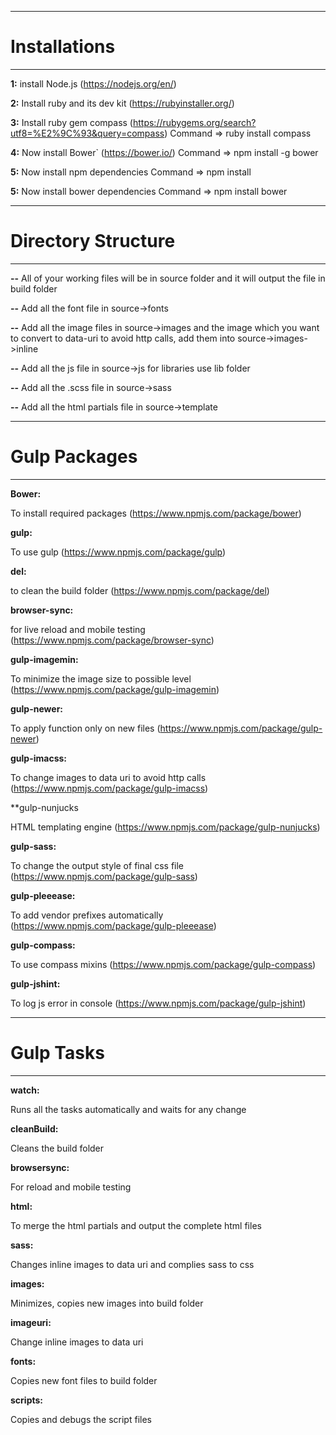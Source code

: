 ----------------------
# Installations
----------------------

**1:** install Node.js (https://nodejs.org/en/)

**2:** Install ruby and its dev kit (https://rubyinstaller.org/)

**3:** Install ruby gem compass (https://rubygems.org/search?utf8=%E2%9C%93&query=compass)
Command => ruby install compass

**4:** Now install Bower` (https://bower.io/)
Command => npm install -g bower

**5:** Now install npm dependencies
Command => npm install

**5:** Now install bower dependencies
Command => npm install bower


----------------------
# Directory Structure
----------------------

**--** All of your working files will be in source folder and it will output the file in build folder

**--** Add all the font file in source->fonts

**--** Add all the image files in source->images and the image which you want to convert to data-uri to avoid http calls, add them into source->images->inline

**--** Add all the js file in source->js for libraries use lib folder

**--** Add all the .scss file in source->sass

**--** Add all the html partials file in source->template




----------------------
# Gulp Packages
----------------------

**Bower:**

To install required packages (https://www.npmjs.com/package/bower)

**gulp:**

To use gulp (https://www.npmjs.com/package/gulp)

**del:**

to clean the build folder (https://www.npmjs.com/package/del)

**browser-sync:**

for live reload and mobile testing (https://www.npmjs.com/package/browser-sync)

**gulp-imagemin:**

To minimize the image size to possible level (https://www.npmjs.com/package/gulp-imagemin)

**gulp-newer:**

To apply function only on new files (https://www.npmjs.com/package/gulp-newer)

**gulp-imacss:**

To change images to data uri to avoid http calls (https://www.npmjs.com/package/gulp-imacss)

**gulp-nunjucks

HTML templating engine (https://www.npmjs.com/package/gulp-nunjucks)

**gulp-sass:**

To change the output style of final css file (https://www.npmjs.com/package/gulp-sass)

**gulp-pleeease:**

To add vendor prefixes automatically (https://www.npmjs.com/package/gulp-pleeease)

**gulp-compass:**

To use compass mixins (https://www.npmjs.com/package/gulp-compass)

**gulp-jshint:**

To log js error in console (https://www.npmjs.com/package/gulp-jshint)




----------------------
# Gulp Tasks
----------------------

**watch:**

Runs all the tasks automatically and waits for any change

**cleanBuild:**

Cleans the build folder

**browsersync:**

For reload and mobile testing

**html:**

To merge the html partials and output the complete html files

**sass:**

Changes inline images to data uri and complies sass to css

**images:**

Minimizes, copies new images into build folder

**imageuri:**

Change inline images to data uri

**fonts:**

Copies new font files to build folder

**scripts:**

Copies and debugs the script files